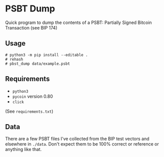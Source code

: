 # PSBT Dump

Quick program to dump the contents of a PSBT: Partially Signed Bitcoin Transaction (see BIP 174)

## Usage

```
# python3 -m pip install --editable .
# rehash
# pbst_dump data/example.psbt
```

## Requirements

- `python3`
- `pycoin` version 0.80
- `click`

(See `requirements.txt`)

## Data

There are a few PSBT files I've collected from the BIP test vectors and
elsewhere in `./data`. Don't expect them to be 100% correct or reference
or anything like that.

